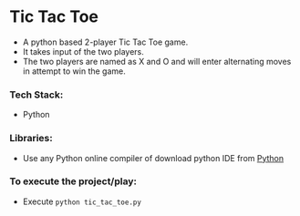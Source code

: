 # Tic Tac Toe
+ A python based 2-player Tic Tac Toe game. 
+ It takes input of the two players. 
+ The two players are named as X and O and will enter alternating moves in attempt to win the game.

### Tech Stack:
+ Python

### Libraries:
+ Use any Python online compiler of download python IDE from [Python](https://www.python.org/)

### To execute the project/play:
+ Execute `python tic_tac_toe.py`